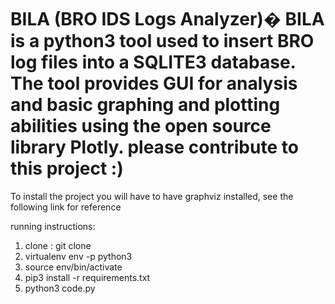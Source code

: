 # BILA  (BRO IDS Logs Analyzer)� BILA is a python3 tool used to insert BRO log files into a SQLITE3 database. The tool provides GUI for analysis and basic graphing and plotting abilities using the open source library Plotly. please contribute to this project :)



To install the project you will have to have graphviz installed, see the following link for reference

running instructions:

1) clone : git clone 
2) virtualenv env -p python3
3) source env/bin/activate
4) pip3 install -r requirements.txt
5) python3 code.py
